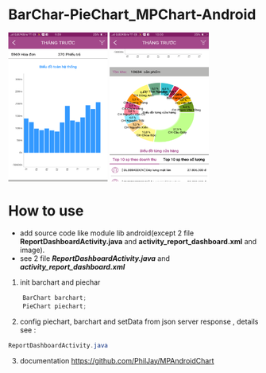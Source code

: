 # BarChar-PieChart_MPChart-Android

<img src="https://raw.githubusercontent.com/tusinh/BarChar-PieChart_MPChart-Android/master/Screenshot_2019-01-05-09-59-53-99.png" width="200" height="300" />
<img src="https://raw.githubusercontent.com/tusinh/BarChar-PieChart_MPChart-Android/master/Screenshot_2019-01-05-10-00-00-94.png" width="200" height="300" />

# How to use
* add source code like module lib android(except 2 file **ReportDashboardActivity.java** and **activity_report_dashboard.xml** and image).
* see 2 file ***ReportDashboardActivity.java*** and ***activity_report_dashboard.xml***

1. init barchart and piechar
```java
    BarChart barchart;
    PieChart piechart;
```
2. config piechart, barchart and setData from json server response , details see :
```java
ReportDashboardActivity.java
```
3. documentation
 https://github.com/PhilJay/MPAndroidChart
